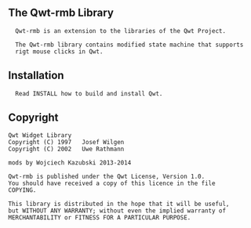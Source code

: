 
The Qwt-rmb Library
----------------------

      Qwt-rmb is an extension to the libraries of the Qwt Project.  

      The Qwt-rmb library contains modified state machine that supports
      rigt mouse clicks in Qwt.

Installation
------------

      Read INSTALL how to build and install Qwt.

Copyright
---------

    Qwt Widget Library 
    Copyright (C) 1997   Josef Wilgen
    Copyright (C) 2002   Uwe Rathmann

    mods by Wojciech Kazubski 2013-2014

    Qwt-rmb is published under the Qwt License, Version 1.0.
    You should have received a copy of this licence in the file
    COPYING.

    This library is distributed in the hope that it will be useful,
    but WITHOUT ANY WARRANTY; without even the implied warranty of
    MERCHANTABILITY or FITNESS FOR A PARTICULAR PURPOSE.  

  
